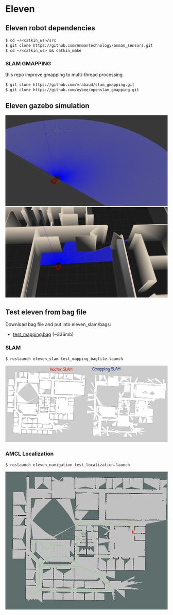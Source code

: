 # Eleven


## Eleven robot dependencies
```
$ cd ~/<catkin_ws>/src
$ git clone https://github.com/AnmanTechnology/anman_sensors.git
$ cd ~/<catkin_ws> && catkin_make
```
### SLAM GMAPPING

this repo improve gmapping to multi-thread processing
```
$ git clone https://github.com/vrabaud/slam_gmapping.git
$ git clone https://github.com/eybee/openslam_gmapping.git
```

## Eleven gazebo simulation

![](https://github.com/SweiLz/Eleven/blob/master/docs/images/ele_gazebo.png?raw=true)
![](https://github.com/SweiLz/Eleven/blob/master/docs/images/ele_gazebo_wg.png?raw=true)




## Test eleven from bag file

Download bag file and put into eleven_slam/bags: 

* [test_mapping.bag](https://drive.google.com/file/d/1BhjfsTNKNU-KGuzlmm7wTWL_7RYnmVUL/view?usp=sharing) (~336mb)

### SLAM

```
$ roslaunch eleven_slam test_mapping_bagfile.launch
```
![](https://github.com/SweiLz/Eleven/blob/master/docs/images/wg_map_slam.jpeg?raw=true)

### AMCL Localization

```
$ roslaunch eleven_navigation test_localization.launch
```
![](https://github.com/SweiLz/Eleven/blob/master/docs/images/ele_amcl.png?raw=true)
